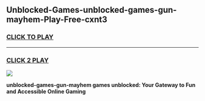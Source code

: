 
## Unblocked-Games-unblocked-games-gun-mayhem-Play-Free-cxnt3
<h3>
<a href="https://premium76.site?title=unblocked-games-gun-mayhem&ref=10A">CLICK TO PLAY</a></h3>
<hr>

<h3>
<a href="https://premium76.site?title=unblocked-games-gun-mayhem&ref=10A">CLICK 2 PLAY</a>
  
</h3>

<a href="https://premium76.site?title=unblocked-games-gun-mayhem&ref=10A"><img src="https://clearcache.store/games.png"></a>


**unblocked-games-gun-mayhem games unblocked: Your Gateway to Fun and Accessible Online Gaming**
